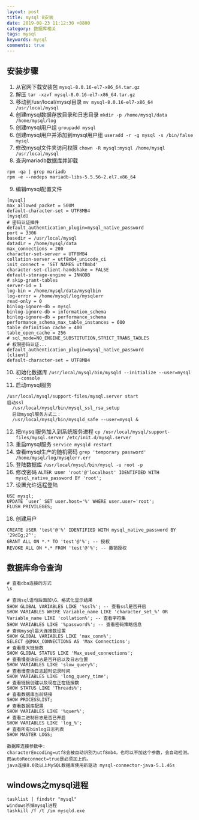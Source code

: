 ```yaml
---
layout: post
title: mysql 8安装
date: 2019-08-23 11:12:30 +0800
category: 数据库相关
tags: mysql
keywords: mysql
comments: true
---
```


安装步骤
------------------------

1. 从官网下载安装包
`mysql-8.0.16-el7-x86_64.tar.gz`
2. 解压
`tar -xzvf mysql-8.0.16-el7-x86_64.tar.gz`
3. 移动到/usr/local/mysql目录
`mv mysql-8.0.16-el7-x86_64 /usr/local/mysql`
4. 创建mysql数据存放目录和日志目录
`mkdir -p /home/mysql/data /home/mysql/log`
5. 创建mysql用户组
`groupadd mysql`
6. 创建mysql用户并添加到mysql用户组
`useradd -r -g mysql -s /bin/false mysql`
7. 修改mysql文件夹访问权限
`chown -R mysql:mysql /home/mysql /usr/local/mysql`
8. 查询mariadb数据库并卸载
```
rpm -qa | grep mariadb
rpm -e --nodeps mariadb-libs-5.5.56-2.el7.x86_64
```
9. 编辑mysql配置文件
```
[mysql]
max_allowed_packet = 500M
default-character-set = UTF8MB4
[mysqld]
# 密码认证插件
default_authentication_plugin=mysql_native_password
port = 3306
basedir = /usr/local/mysql
datadir = /home/mysql/data
max_connections = 200
character-set-server = UTF8MB4
collation-server = utf8mb4_unicode_ci
init_connect = 'SET NAMES utf8mb4'
character-set-client-handshake = FALSE
default-storage-engine = INNODB
# skip-grant-tables
server-id = 1
log-bin = /home/mysql/data/mysqlbin
log-error = /home/mysql/log/mysqlerr
read-only = 0
binlog-ignore-db = mysql
binlog-ignore-db = information_schema
binlog-ignore-db = performance_schema
performance_schema_max_table_instances = 600
table_definition_cache = 400
table_open_cache = 256
# sql_mode=NO_ENGINE_SUBSTITUTION,STRICT_TRANS_TABLES
# 权限密码认证...
default_authentication_plugin=mysql_native_password
[client]
default-character-set = UTF8MB4
```
10. 初始化数据库
`/usr/local/mysql/bin/mysqld --initialize --user=mysql --console`
11. 启动mysql服务
```
/usr/local/mysql/support-files/mysql.server start
启动ssl
  /usr/local/mysql/bin/mysql_ssl_rsa_setup
  启动mysql服务方式二：
  /usr/local/mysql/bin/mysqld_safe --user=mysql &
```
12. 把mysql服务加入到系统服务进程
`cp /usr/local/mysql/support-files/mysql.server /etc/init.d/mysql.server`
13. 重启mysql服务
`service mysqld restart`
14. 查看mysql生产的随机密码
`grep 'temporary password' /home/mysql/log/mysqlerr.err`
15. 登陆数据库
`/usr/local/mysql/bin/mysql -u root -p`
16. 修改密码
`ALTER `user` 'root'@'localhost' IDENTIFIED WITH mysql_native_password BY 'root';`
17. 设置允许远程登陆
```
USE mysql;
UPDATE `user` SET user.host='%' WHERE user.user='root';
FLUSH PRIVILEGES;
```
18. 创建用户
```
CREATE USER 'test'@'%' IDENTIFIED WITH mysql_native_password BY '29dIg;2^';
GRANT ALL ON *.* TO 'test'@'%'; -- 授权
REVOKE ALL ON *.* FROM 'test'@'%'; -- 撤销授权
```

数据库命令查询
--------------------------

```
# 查看dba连接的方式
\s

# 查询sql语句后面加\G，格式化显示结果
SHOW GLOBAL VARIABLES LIKE '%ssl%'; -- 查看ssl是否开启
SHOW VARIABLES WHERE Variable_name LIKE 'character_set_%' OR Variable_name LIKE 'collation%'; -- 查看字符集
SHOW VARIABLES LIKE '%password%'; -- 查看密码策略信息
# 查询mysql最大连接数设置
SHOW GLOBAL VARIABLES LIKE 'max_conn%';
SELECT @@MAX_CONNECTIONS AS 'Max Connections';
# 查看最大链接数
SHOW GLOBAL STATUS LIKE 'Max_used_connections';
# 查看慢查询日志是否开启以及日志位置
SHOW VARIABLES LIKE 'slow_query%';
# 查看慢查询日志超时记录时间
SHOW VARIABLES LIKE 'long_query_time';
# 查看链接创建以及现在正在链接数
SHOW STATUS LIKE 'Threads%';
# 查看数据库当前链接
SHOW PROCESSLIST;
# 查看数据库配置
SHOW VARIABLES LIKE '%quer%';
# 查看二进制日志是否已开启
SHOW VARIABLES LIKE 'log_%';
# 查看所有binlog日志列表
SHOW MASTER LOGS;

数据库连接参数中:
characterEncoding=utf8会被自动识别为utf8mb4，也可以不加这个参数，会自动检测。
而autoReconnect=true是必须加上的。
java连接8.0及以上MySQL数据库使用新驱动 mysql-connector-java-5.1.46s
```

windows之mysql进程
-----------------------

```
tasklist | findstr "mysql"
windows杀掉mysql进程
taskkill /f /t /im mysqld.exe
```